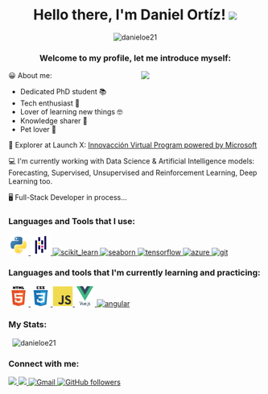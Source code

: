 <h1 align = "center"> Hello there, I'm Daniel Ortíz!  <img src="https://github.com/DanielOe21/DanielOe21/blob/main/images/waving_hand.gif" width="40px"></h1>
<p align="center">
<img src="https://komarev.com/ghpvc/?username=danieloe21&label=Profile%20views&color=0e75b6&style=plastic" alt="danieloe21" />
</p>
<h3 align="center"> Welcome to my profile, let me introduce myself:</h3>
<img align='right' src="https://github.com/DanielOe21/DanielOe21/blob/main/images/cuadrado.svg" width="240px">
😀 About me:

- Dedicated PhD student 📚
- Tech enthusiast 📱
- Lover of learning new things 🤓
- Knowledge sharer 🧠
- Pet lover 🐾

🚀 Explorer at Launch X: [Innovacción Virtual Program powered by Microsoft](https://news.microsoft.com/es-xl/mas-de-10-mil-estudiantes-mexicanos-se-han-capacitado-con-tecnologias-de-microsoft/)

💻 I'm currently working with Data Science & Artificial Intelligence models: Forecasting, Supervised, Unsupervised and Reinforcement Learning, Deep Learning too.

🖥 Full-Stack Developer in process...

<h3 align="left">Languages and Tools that I use:</h3>
<p align="left"><a href="https://www.python.org" target="_blank" rel="noreferrer"> <img src="https://raw.githubusercontent.com/devicons/devicon/master/icons/python/python-original.svg" alt="python" width="40" height="40"/> </a> <a href="https://pandas.pydata.org/" target="_blank" rel="noreferrer"> <img src="https://raw.githubusercontent.com/devicons/devicon/2ae2a900d2f041da66e950e4d48052658d850630/icons/pandas/pandas-original.svg" alt="pandas" width="40" height="40"/> </a><a href="https://scikit-learn.org/" target="_blank" rel="noreferrer"> <img src="https://upload.wikimedia.org/wikipedia/commons/0/05/Scikit_learn_logo_small.svg" alt="scikit_learn" width="40" height="40"/> </a> <a href="https://seaborn.pydata.org/" target="_blank" rel="noreferrer"> <img src="https://seaborn.pydata.org/_images/logo-mark-lightbg.svg" alt="seaborn" width="40" height="40"/> </a> <a href="https://www.tensorflow.org" target="_blank" rel="noreferrer"> <img src="https://www.vectorlogo.zone/logos/tensorflow/tensorflow-icon.svg" alt="tensorflow" width="40" height="40"/></a><a href="https://azure.microsoft.com/en-in/" target="_blank" rel="noreferrer"> <img src="https://www.vectorlogo.zone/logos/microsoft_azure/microsoft_azure-icon.svg" alt="azure" width="40" height="40"/> </a><a href="https://git-scm.com/" target="_blank" rel="noreferrer"> <img src="https://www.vectorlogo.zone/logos/git-scm/git-scm-icon.svg" alt="git" width="40" height="40"></a></p>
 
 <h3 align="left">Languages and tools that I'm currently learning and practicing:</h3>
 <p align="left"> 
<a href="https://www.w3.org/html/" target="_blank" rel="noreferrer"> <img src="https://raw.githubusercontent.com/devicons/devicon/master/icons/html5/html5-original-wordmark.svg" alt="html5" width="40" height="40"/> </a>
  <a href="https://www.w3schools.com/css/" target="_blank" rel="noreferrer"> <img src="https://raw.githubusercontent.com/devicons/devicon/master/icons/css3/css3-original-wordmark.svg" alt="css3" width="40" height="40"/> </a>
<a href="https://developer.mozilla.org/en-US/docs/Web/JavaScript" target="_blank" rel="noreferrer"> <img src="https://raw.githubusercontent.com/devicons/devicon/master/icons/javascript/javascript-original.svg" alt="javascript" width="40" height="40"/> </a>
  <a href="https://vuejs.org/" target="_blank" rel="noreferrer"> <img src="https://raw.githubusercontent.com/devicons/devicon/master/icons/vuejs/vuejs-original-wordmark.svg" alt="vuejs" width="40" height="40"/> </a>
<a href="https://angular.io" target="_blank" rel="noreferrer"> <img src="https://angular.io/assets/images/logos/angular/angular.svg" alt="angular" width="40" height="40"/> </a>
 
<h3 align="left">My Stats:</h3>
<p>&nbsp;
<img align="center" src="https://github-readme-stats.vercel.app/api?username=danieloe21&show_icons=true&theme=dark&locale=en" alt="danieloe21" />
</p>

<h3 align="left">Connect with me:</h3>

<p align="left">
<a href="https://www.linkedin.com/in/danieloe21">
<img src="https://img.shields.io/badge/-DanielOe21-blue?style=social-square&logo=linkedin&logoColor=white">
</a>
<a href="https://www.instagram.com/danieloe21/">
<img src="https://img.shields.io/badge/-DanielOe21-orange?style=social-square&logo=instagram&logoColor=white">
</a>
<a href="mailto:danieloe21@gmail.com">
<img alt="Gmail" src="https://img.shields.io/badge/-DanielOe21-red?style=social-square&logo=gmail&logoColor=white&link=mailto:danieloe21@gmail.com">
</a>
<a href="https://github.com/DanielOe21">
<img alt="GitHub followers" src="https://img.shields.io/github/followers/DanielOe21?style=social">
</a>
</p>


<!-- Esta parte son los lenguajes q mas uso
<p>
<img align="left" src="https://github-readme-stats.vercel.app/api/top-langs?username=danieloe-21&show_icons=true&locale=en&layout=compact" alt="danieloe-21" />
</p>
[![Top Langs](https://github-readme-stats.vercel.app/api/top-langs/?username=danieloe-21&langs_count=8)](https://github.com/anuraghazra/github-readme-stats)
-->
<!--
**DanielOe-21/DanielOe-21** is a ✨ _special_ ✨ repository because its `README.md` (this file) appears on your GitHub profile.

Here are some ideas to get you started:

- 🔭 I’m currently working on ...
- 🌱 I’m currently learning ...
- 👯 I’m looking to collaborate on ...
- 🤔 I’m looking for help with ...
- 💬 Ask me about ...
- 📫 How to reach me: ...
- 😄 Pronouns: ...
- ⚡ Fun fact: ...
-->
